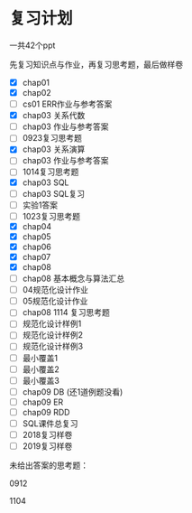 # 复习计划

一共42个ppt

先复习知识点与作业，再复习思考题，最后做样卷

* [x] chap01
* [x] chap02
* [ ] cs01 ERR作业与参考答案
* [x] chap03 关系代数
* [ ] chap03 作业与参考答案
* [ ] 0923复习思考题
* [x] chap03 关系演算
* [ ] chap03 作业与参考答案
* [ ] 1014复习思考题
* [x] chap03 SQL
* [ ] chap03 SQL复习
* [ ] 实验1答案
* [ ] 1023复习思考题
* [x] chap04
* [x] chap05
* [x] chap06
* [x] chap07
* [x] chap08
* [ ] chap08 基本概念与算法汇总
* [ ] 04规范化设计作业
* [ ] 05规范化设计作业
* [ ] chap08  1114  复习思考题
* [ ] 规范化设计样例1
* [ ] 规范化设计样例2
* [ ] 规范化设计样例3
* [ ] 最小覆盖1
* [ ] 最小覆盖2
* [ ] 最小覆盖3
* [ ] chap09 DB \(还1道例题没看\)
* [ ] chap09 ER
* [ ] chap09 RDD
* [ ] SQL课件总复习
* [ ] 2018复习样卷
* [ ] 2019复习样卷

未给出答案的思考题：

0912

1104

